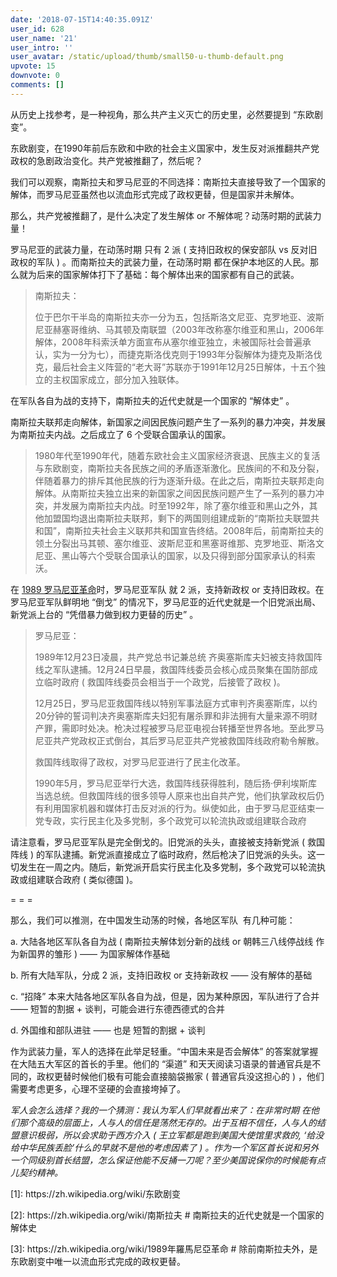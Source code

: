 ```yaml
---
date: '2018-07-15T14:40:35.091Z'
user_id: 628
user_name: '21'
user_intro: ''
user_avatar: /static/upload/thumb/small50-u-thumb-default.png
upvote: 15
downvote: 0
comments: []
---
```


从历史上找参考，是一种视角，那么共产主义灭亡的历史里，必然要提到 “东欧剧变”。

东欧剧变，在1990年前后东欧和中欧的社会主义国家中，发生反对派推翻共产党政权的急剧政治变化。共产党被推翻了，然后呢？

我们可以观察，南斯拉夫和罗马尼亚的不同选择：南斯拉夫直接导致了一个国家的解体，而罗马尼亚虽然也以流血形式完成了政权更替，但是国家并未解体。

那么，共产党被推翻了，是什么决定了发生解体 or 不解体呢？动荡时期的武装力量！

罗马尼亚的武装力量，在动荡时期 只有 2 派 ( 支持旧政权的保安部队 vs 反对旧政权的军队 ) 。而南斯拉夫的武装力量，在动荡时期 都在保护本地区的人民。那么就为后来的国家解体打下了基础：每个解体出来的国家都有自己的武装。  

> 南斯拉夫：
> 
> 位于巴尔干半岛的南斯拉夫亦一分为五，包括斯洛文尼亚、克罗地亚、波斯尼亚赫塞哥维纳、马其顿及南联盟（2003年改称塞尔维亚和黑山，2006年解体，2008年科索沃单方面宣布从塞尔维亚独立，未被国际社会普遍承认，实为一分为七），而捷克斯洛伐克则于1993年分裂解体为捷克及斯洛伐克，最后社会主义阵营的“老大哥”苏联亦于1991年12月25日解体，十五个独立的主权国家成立，部分加入独联体。

在军队各自为战的支持下，南斯拉夫的近代史就是一个国家的 “解体史” 。

南斯拉夫联邦走向解体，新国家之间因民族问题产生了一系列的暴力冲突，并发展为南斯拉夫内战。之后成立了 6 个受联合国承认的国家。

> 1980年代至1990年代，随着东欧社会主义国家经济衰退、民族主义的复活与东欧剧变，南斯拉夫各民族之间的矛盾逐渐激化。民族间的不和及分裂，伴随着暴力的排斥其他民族的行为逐渐升级。在此之后，南斯拉夫联邦走向解体。从南斯拉夫独立出来的新国家之间因民族问题产生了一系列的暴力冲突，并发展为南斯拉夫内战。时至1992年，除了塞尔维亚和黑山之外，其他加盟国均退出南斯拉夫联邦，剩下的两国则组建成新的“南斯拉夫联盟共和国”，南斯拉夫社会主义联邦共和国宣告终结。2008年后，前南斯拉夫的领土分裂出马其顿、塞尔维亚、波斯尼亚和黑塞哥维那、克罗地亚、斯洛文尼亚、黑山等六个受联合国承认的国家，以及只得到部分国家承认的科索沃。

  

在 [1989 罗马尼亚革命](https://zh.wikipedia.org/wiki/1989年羅馬尼亞革命)时，罗马尼亚军队 就 2 派，支持新政权 or 支持旧政权。在罗马尼亚军队鲜明地 “倒戈” 的情况下，罗马尼亚的近代史就是一个旧党派出局、新党派上台的 “凭借暴力做到权力更替的历史” 。

> 罗马尼亚：
> 
> 1989年12月23日凌晨，共产党总书记兼总统 齐奥塞斯库夫妇被支持救国阵线之军队逮捕。12月24日早晨，救国阵线委员会核心成员聚集在国防部成立临时政府 ( 救国阵线委员会相当于一个政党，后接管了政权 )。
> 
> 12月25日，罗马尼亚救国阵线以特别军事法庭方式审判齐奥塞斯库，以约20分钟的誓词判决齐奥塞斯库夫妇犯有屠杀罪和非法拥有大量来源不明财产罪，需即时处决。枪决过程被罗马尼亚电视台转播至世界各地。至此罗马尼亚共产党政权正式倒台，其后罗马尼亚共产党被救国阵线政府勒令解散。
> 
> 救国阵线取得了政权，对罗马尼亚进行了民主化改革。
> 
> 1990年5月，罗马尼亚举行大选，救国阵线获得胜利，随后扬·伊利埃斯库当选总统。但救国阵线的很多领导人原来也出自共产党，他们执掌政权后仍有利用国家机器和媒体打击反对派的行为。纵使如此，由于罗马尼亚结束一党专政，实行民主化及多党制，多个政党可以轮流执政或组建联合政府

请注意看，罗马尼亚军队是完全倒戈的。旧党派的头头，直接被支持新党派 ( 救国阵线 ) 的军队逮捕。新党派直接成立了临时政府，然后枪决了旧党派的头头。这一切发生在一周之内。随后，新党派开启实行民主化及多党制，多个政党可以轮流执政或组建联合政府 ( 类似德国 )。

  

\= = =

  

那么，我们可以推测，在中国发生动荡的时候，各地区军队  有几种可能：

a. 大陆各地区军队各自为战 ( 南斯拉夫解体划分新的战线 or 朝韩三八线停战线 作为新国界的雏形 ) —— 为国家解体作基础

b. 所有大陆军队，分成 2 派，支持旧政权 or 支持新政权 —— 没有解体的基础  

c. “招降” 本来大陆各地区军队各自为战，但是，因为某种原因，军队进行了合并 —— 短暂的割据 + 谈判，可能会进行东德西德式的合并

d. 外国维和部队进驻 —— 也是 短暂的割据 + 谈判  

  

作为武装力量，军人的选择在此举足轻重。“中国未来是否会解体” 的答案就掌握在大陆五大军区的首长的手里。他们的 “渠道” 和天天阅读习语录的普通官兵是不同的，政权更替时候他们极有可能会直接脑袋搬家 ( 普通官兵没这担心的 ) ，他们需要考虑更多，心理不坚硬的会直接垮掉了。

*军人会怎么选择？我的一个猜测：我认为军人们早就看出来了：在非常时期 在他们那个高级的层面上，人与人的信任是荡然无存的。出于互相不信任，人与人的结盟意识极弱，所以会求助于西方介入 ( 王立军都是跑到美国大使馆里求救的, ‘给没给中华民族丢脸’什么的早就不是他的考虑因素了 ) 。作为一个军区首长说和另外一个同级别首长结盟，怎么保证他能不反捅一刀呢？至少美国说保你的时候能有点儿契约精神。*  

  

\[1\]: h<a rel="nofollow">ttps://zh.wikipedia.org/wiki/东欧剧变</a>

\[2\]: h<a rel="nofollow">ttps://zh.wikipedia.org/wiki/南斯拉夫</a> # 南斯拉夫的近代史就是一个国家的解体史

\[3\]: h<a rel="nofollow">ttps://zh.wikipedia.org/wiki/1989年羅馬尼亞革命</a> # 除前南斯拉夫外，是东欧剧变中唯一以流血形式完成的政权更替。
